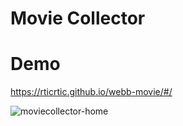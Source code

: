 # Movie Collector

# Demo
https://rticrtic.github.io/webb-movie/#/



![moviecollector-home](https://user-images.githubusercontent.com/90704273/170066576-1c6438a6-3e84-4f39-ba0f-b13670a25356.png)
